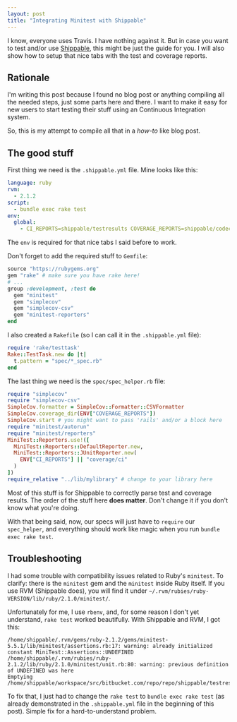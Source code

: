 ```yaml
---
layout: post
title: "Integrating Minitest with Shippable"
---
```


I know, everyone uses Travis. I have nothing against it. But in case you
want to test and/or use [Shippable](http://shippable.com), this might be
just the guide for you. I will also show how to setup that nice tabs
with the test and coverage reports.

## Rationale

I'm writing this post because I found no blog post or anything compiling all
the needed steps, just some parts here and there. I want to make it easy
for new users to start testing their stuff using an Continuous Integration
system.

So, this is my attempt to compile all that in a _how-to_ like blog post.

## The good stuff

First thing we need is the `.shippable.yml` file. Mine looks like this:

```yaml
language: ruby
rvm:
  - 2.1.2
script:
  - bundle exec rake test
env:
  global:
    - CI_REPORTS=shippable/testresults COVERAGE_REPORTS=shippable/codecoverage
```

The `env` is required for that nice tabs I said before to work.

Don't forget to add the required stuff to `Gemfile`:

```ruby
source "https://rubygems.org"
gem "rake" # make sure you have rake here!
# ...
group :development, :test do
  gem "minitest"
  gem "simplecov"
  gem "simplecov-csv"
  gem "minitest-reporters"
end
```

I also created a `Rakefile` (so I can call it in the `.shippable.yml` file):

```ruby
require 'rake/testtask'
Rake::TestTask.new do |t|
  t.pattern = "spec/*_spec.rb"
end
```

The last thing we need is the `spec/spec_helper.rb` file:

```ruby
require "simplecov"
require "simplecov-csv"
SimpleCov.formatter = SimpleCov::Formatter::CSVFormatter
SimpleCov.coverage_dir(ENV["COVERAGE_REPORTS"])
SimpleCov.start # you might want to pass 'rails' and/or a block here
require "minitest/autorun"
require "minitest/reporters"
MiniTest::Reporters.use!([
  MiniTest::Reporters::DefaultReporter.new,
  MiniTest::Reporters::JUnitReporter.new(
    ENV["CI_REPORTS"] || "coverage/ci"
  )
])
require_relative "../lib/mylibrary" # change to your library here
```

Most of this stuff is for Shippable to correctly parse test and coverage
results. The order of the stuff here **does matter**. Don't change it if
you don't know what you're doing.

With that being said, now, our specs will just have to `require` our
`spec_helper`, and everything should work like magic when you run
`bundle exec rake test`.

## Troubleshooting

I had some trouble with compatibility issues related to Ruby's `minitest`.
To clarify: there is the `minitest` gem and the `minitest` inside Ruby itself.
If you use RVM (Shippable does), you will find it under
`~/.rvm/rubies/ruby-VERSION/lib/ruby/2.1.0/minitest/`.

Unfortunately for me, I use `rbenv`, and, for some reason I don't yet
understand, `rake test` worked beautifully. With Shippable and RVM, I got this:

```
/home/shippable/.rvm/gems/ruby-2.1.2/gems/minitest-5.5.1/lib/minitest/assertions.rb:17: warning: already initialized constant MiniTest::Assertions::UNDEFINED
/home/shippable/.rvm/rubies/ruby-2.1.2/lib/ruby/2.1.0/minitest/unit.rb:80: warning: previous definition of UNDEFINED was here
Emptying /home/shippable/workspace/src/bitbucket.com/repo/repo/shippable/testresults
```

To fix that, I just had to change the `rake test` to `bundle exec rake test`
(as already demonstrated in the `.shippable.yml` file in the beginning of this
post). Simple fix for a hard-to-understand problem.

